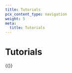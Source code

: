 ```yaml
---
title: Tutorials
pcx_content_type: navigation
weight: 5
meta:
  title: Tutorials
---
```


# Tutorials

{{<directory-listing>}}